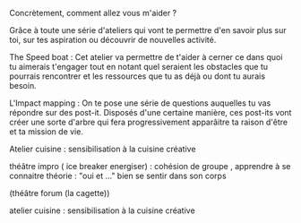 Concrètement, comment allez vous m'aider ?

Grâce à toute une série d'ateliers qui vont te permettre d'en savoir plus sur toi, sur tes aspiration ou découvrir de nouvelles activité. 

The Speed boat : Cet atelier va permettre de t'aider à cerner ce dans quoi tu aimerais t'engager tout en notant quel seraient les obstacles que tu pourrais rencontrer et les ressources que tu as déjà ou dont tu aurais besoin.


L'Impact mapping : On te pose une série de questions auquelles tu vas répondre sur des post-it. Disposés d'une certaine manière, ces post-its vont créer une sorte d'arbre qui fera progressivement apparâitre ta raison d'être et ta mission de vie.

Atelier cuisine : 
sensibilisation à la cuisine créative




théâtre impro ( ice breaker energiser) :
cohésion de groupe , apprendre à se connaitre 
théorie : "oui et ..." 
bien se sentir dans son corps 

(théâtre  forum (la cagette))

atelier cuisine :
sensibilisation à la cuisine créative
